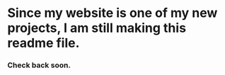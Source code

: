 # Since my website is one of my new projects, I am still making this readme file.
### Check back soon.
